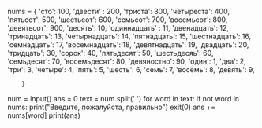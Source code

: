 nums = {
        'сто': 100,
        'двести' : 200,
        'триста': 300,
        'четыреста': 400,
        'пятьсот': 500,
        'шестьсот': 600,
        'семьсот': 700,
        'восемьсот': 800,
        'девятьсот': 900,
        'десять': 10,
        'одиннадцать' : 11,
        'двенадцать': 12,
        'тринадцать': 13,
        'четырнадцать': 14,
        'пятнадцать': 15,
        'шестнадцать': 16,
        'семнадцать': 17,
        'восемнадцать': 18,
        'девятнадцать': 19,
        'двадцать': 20,
        'тридцать': 30,
        'сорок': 40,
        'пятьдесят': 50,
        'шестьдесяь': 60,
        'семьдесят': 70,
        'восемьдесят': 80,
        'девяностно': 90,
        'один': 1,
        'два': 2,
        'три': 3,
        'четыре': 4,
        'пять': 5,
        'шесть': 6,
        'семь': 7,
        'восемь': 8,
        'девять': 9,

        }

num = input()
ans = 0
text = num.split(' ')
for word in text:
    if not word in nums:
        print("Введите, пожалуйста, правильно")
        exit(0)
    ans += nums[word]
print(ans)
